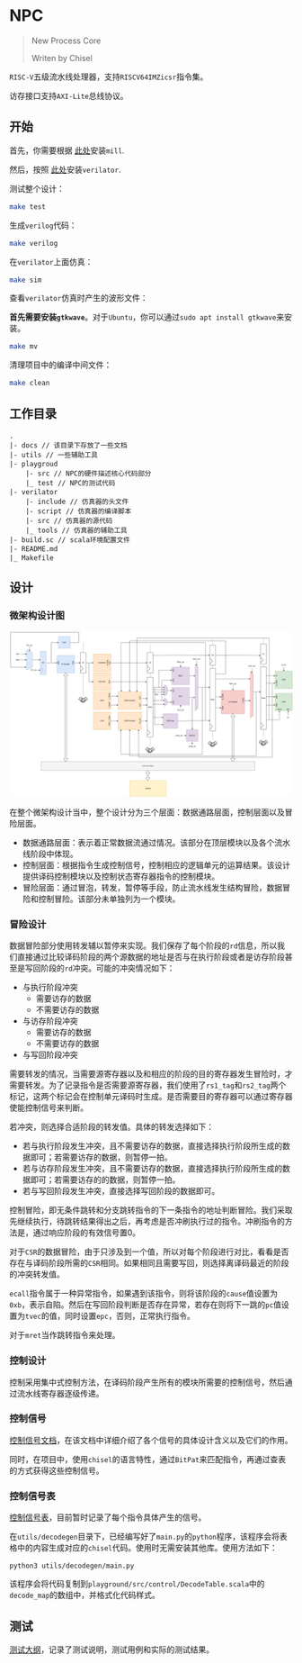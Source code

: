 NPC
=======================

> New Process Core
>
> Writen by Chisel

`RISC-V`五级流水线处理器，支持`RISCV64IMZicsr`指令集。

访存接口支持`AXI-Lite`总线协议。

## 开始

首先，你需要根据 [此处](https://com-lihaoyi.github.io/mill)安装`mill`.

然后，按照 [此处](https://verilator.org/guide/latest/install.html)安装`verilator`.

测试整个设计：
```bash
make test
```

生成`verilog`代码：
```bash
make verilog
```

在`verilator`上面仿真：

```bash
make sim
```

查看`verilator`仿真时产生的波形文件：

**首先需要安装`gtkwave`**。对于`Ubuntu`，你可以通过`sudo apt install gtkwave`来安装。

```bash
make mv
```

清理项目中的编译中间文件：

```bash
make clean
```

## 工作目录

```
.
|- docs // 该目录下存放了一些文档
|- utils // 一些辅助工具
|- playgroud
	|- src // NPC的硬件描述核心代码部分
	|_ test // NPC的测试代码
|- verilator
	|- include // 仿真器的头文件
	|- script // 仿真器的编译脚本
	|- src // 仿真器的源代码
	|_ tools // 仿真器的辅助工具
|- build.sc // scala环境配置文件
|- README.md
|_ Makefile
```

## 设计

### 微架构设计图

![微架构设计图](./docs/微架构设计.png)

在整个微架构设计当中，整个设计分为三个层面：数据通路层面，控制层面以及冒险层面。

- 数据通路层面：表示着正常数据流通过情况。该部分在顶层模块以及各个流水线阶段中体现。
- 控制层面：根据指令生成控制信号，控制相应的逻辑单元的运算结果。该设计提供译码控制模块以及控制状态寄存器指令的控制模块。
- 冒险层面：通过冒泡，转发，暂停等手段，防止流水线发生结构冒险，数据冒险和控制冒险。该部分未单独列为一个模块。

### 冒险设计

数据冒险部分使用转发辅以暂停来实现。我们保存了每个阶段的`rd`信息，所以我们直接通过比较译码阶段的两个源数据的地址是否与在执行阶段或者是访存阶段甚至是写回阶段的`rd`冲突。可能的冲突情况如下：

- 与执行阶段冲突
  - 需要访存的数据
  - 不需要访存的数据
- 与访存阶段冲突
  - 需要访存的数据
  - 不需要访存的数据
- 与写回阶段冲突

需要转发的情况，当需要源寄存器以及和相应的阶段的目的寄存器发生冒险时，才需要转发。为了记录指令是否需要源寄存器，我们使用了`rs1_tag`和`rs2_tag`两个标记，这两个标记会在控制单元译码时生成。是否需要目的寄存器可以通过寄存器使能控制信号来判断。

若冲突，则选择合适阶段的转发值。具体的转发选择如下：

- 若与执行阶段发生冲突，且不需要访存的数据，直接选择执行阶段所生成的数据即可；若需要访存的数据，则暂停一拍。
- 若与访存阶段发生冲突，且不需要访存的数据，直接选择执行阶段所生成的数据即可；若需要访存的的数据，则暂停一拍。
- 若与写回阶段发生冲突，直接选择写回阶段的数据即可。

控制冒险，即无条件跳转和分支跳转指令的下一条指令的地址判断冒险。我们采取先继续执行，待跳转结果得出之后，再考虑是否冲刷执行过的指令。冲刷指令的方法是，通过响应阶段的有效信号置0。

对于`CSR`的数据冒险，由于只涉及到一个值，所以对每个阶段进行对比，看看是否存在与译码阶段所需的`CSR`相同。如果相同且需要写回，则选择离译码最近的阶段的冲突转发值。

`ecall`指令属于一种异常指令，如果遇到该指令，则将该阶段的`cause`值设置为`0xb`，表示自陷。然后在写回阶段判断是否存在异常，若存在则将下一跳的`pc`值设置为`tvec`的值，同时设置`epc`，否则，正常执行指令。

对于`mret`当作跳转指令来处理。

### 控制设计

控制采用集中式控制方法，在译码阶段产生所有的模块所需要的控制信号，然后通过流水线寄存器逐级传递。

### 控制信号

[控制信号文档](./docs/控制信号.md)，在该文档中详细介绍了各个信号的具体设计含义以及它们的作用。

同时，在项目中，使用`chisel`的语言特性，通过`BitPat`来匹配指令，再通过查表的方式获得这些控制信号。

### 控制信号表

[控制信号表](./docs/控制信号表.csv)，目前暂时记录了每个指令具体产生的信号。

在`utils/decodegen`目录下，已经编写好了`main.py`的`python`程序，该程序会将表格中的内容生成对应的`chisel`代码。使用时无需安装其他库。使用方法如下：

```shell
python3 utils/decodegen/main.py
```

该程序会将代码复制到`playground/src/control/DecodeTable.scala`中的`decode_map`的数组中，并格式化代码样式。

## 测试

[测试大纲](./docs/测试大纲.md)，记录了测试说明，测试用例和实际的测试结果。
